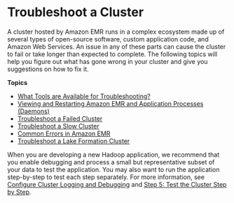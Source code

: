 # Troubleshoot a Cluster<a name="emr-troubleshoot"></a>

 A cluster hosted by Amazon EMR runs in a complex ecosystem made up of several types of open\-source software, custom application code, and Amazon Web Services\. An issue in any of these parts can cause the cluster to fail or take longer than expected to complete\. The following topics will help you figure out what has gone wrong in your cluster and give you suggestions on how to fix it\. 

**Topics**
+ [What Tools are Available for Troubleshooting?](emr-troubleshoot-tools.md)
+ [Viewing and Restarting Amazon EMR and Application Processes \(Daemons\)](emr-process-restart-stop-view.md)
+ [Troubleshoot a Failed Cluster](emr-troubleshoot-failed.md)
+ [Troubleshoot a Slow Cluster](emr-troubleshoot-slow.md)
+ [Common Errors in Amazon EMR](emr-troubleshoot-errors.md)
+ [Troubleshoot a Lake Formation Cluster](emr-troubleshoot-lf.md)

 When you are developing a new Hadoop application, we recommend that you enable debugging and process a small but representative subset of your data to test the application\. You may also want to run the application step\-by\-step to test each step separately\. For more information, see [Configure Cluster Logging and Debugging](emr-plan-debugging.md) and [Step 5: Test the Cluster Step by Step](emr-troubleshoot-failed-5-test-steps.md)\. 